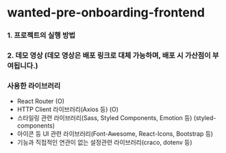 # wanted-pre-onboarding-frontend
### 1. 프로젝트의 실행 방법



### 2. 데모 영상 (데모 영상은 배포 링크로 대체 가능하며, 배포 시 가산점이 부여됩니다.)



### 사용한 라이브러리
- React Router (O)
- HTTP Client 라이브러리(Axios 등) (O)
- 스타일링 관련 라이브러리(Sass, Styled Components, Emotion 등) (styled-components)
- 아이콘 등 UI 관련 라이브러리(Font-Awesome, React-Icons, Bootstrap 등)
- 기능과 직접적인 연관이 없는 설정관련 라이브러리(craco, dotenv 등)
